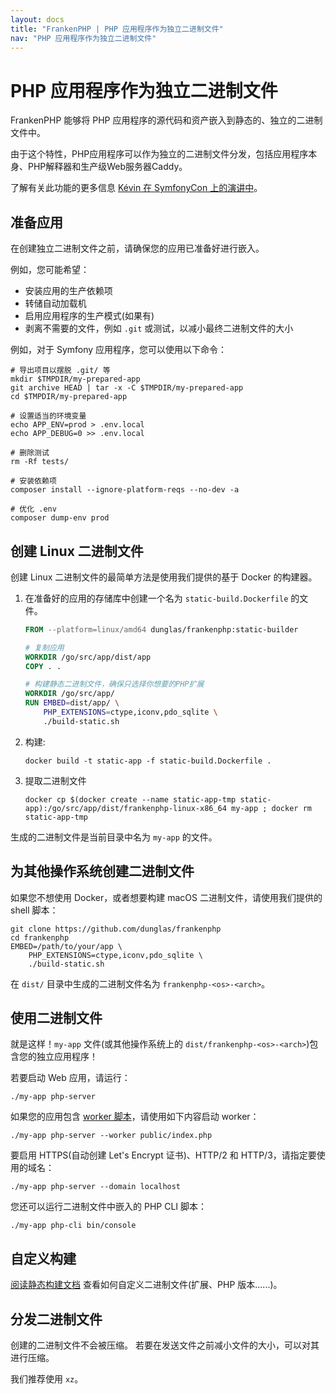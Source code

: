 ```yaml
---
layout: docs
title: "FrankenPHP | PHP 应用程序作为独立二进制文件"
nav: "PHP 应用程序作为独立二进制文件"
---
```

# PHP 应用程序作为独立二进制文件

FrankenPHP 能够将 PHP 应用程序的源代码和资产嵌入到静态的、独立的二进制文件中。

由于这个特性，PHP应用程序可以作为独立的二进制文件分发，包括应用程序本身、PHP解释器和生产级Web服务器Caddy。

了解有关此功能的更多信息 [Kévin 在 SymfonyCon 上的演讲中](https://dunglas.dev/2023/12/php-and-symfony-apps-as-standalone-binaries/)。

## 准备应用

在创建独立二进制文件之前，请确保您的应用已准备好进行嵌入。

例如，您可能希望：

* 安装应用的生产依赖项
* 转储自动加载机
* 启用应用程序的生产模式(如果有)
* 剥离不需要的文件，例如 `.git` 或测试，以减小最终二进制文件的大小

例如，对于 Symfony 应用程序，您可以使用以下命令：

```console
# 导出项目以摆脱 .git/ 等
mkdir $TMPDIR/my-prepared-app
git archive HEAD | tar -x -C $TMPDIR/my-prepared-app
cd $TMPDIR/my-prepared-app

# 设置适当的环境变量
echo APP_ENV=prod > .env.local
echo APP_DEBUG=0 >> .env.local

# 删除测试
rm -Rf tests/

# 安装依赖项
composer install --ignore-platform-reqs --no-dev -a

# 优化 .env
composer dump-env prod
```

## 创建 Linux 二进制文件

创建 Linux 二进制文件的最简单方法是使用我们提供的基于 Docker 的构建器。

1. 在准备好的应用的存储库中创建一个名为 `static-build.Dockerfile` 的文件。

    ```dockerfile
    FROM --platform=linux/amd64 dunglas/frankenphp:static-builder

    # 复制应用
    WORKDIR /go/src/app/dist/app
    COPY . .

    # 构建静态二进制文件，确保只选择你想要的PHP扩展
    WORKDIR /go/src/app/
    RUN EMBED=dist/app/ \
        PHP_EXTENSIONS=ctype,iconv,pdo_sqlite \
        ./build-static.sh
    ```

2. 构建:

    ```console
    docker build -t static-app -f static-build.Dockerfile .
    ```

3. 提取二进制文件

    ```console
    docker cp $(docker create --name static-app-tmp static-app):/go/src/app/dist/frankenphp-linux-x86_64 my-app ; docker rm static-app-tmp
    ```

生成的二进制文件是当前目录中名为 `my-app` 的文件。

## 为其他操作系统创建二进制文件

如果您不想使用 Docker，或者想要构建 macOS 二进制文件，请使用我们提供的 shell 脚本：

```console
git clone https://github.com/dunglas/frankenphp
cd frankenphp
EMBED=/path/to/your/app \
    PHP_EXTENSIONS=ctype,iconv,pdo_sqlite \
    ./build-static.sh
```

在 `dist/` 目录中生成的二进制文件名为 `frankenphp-<os>-<arch>`。

## 使用二进制文件

就是这样！`my-app` 文件(或其他操作系统上的 `dist/frankenphp-<os>-<arch>`)包含您的独立应用程序！

若要启动 Web 应用，请运行：

```console
./my-app php-server
```

如果您的应用包含 [worker 脚本](/cn/docs/worker/)，请使用如下内容启动 worker：

```console
./my-app php-server --worker public/index.php
```

要启用 HTTPS(自动创建 Let's Encrypt 证书)、HTTP/2 和 HTTP/3，请指定要使用的域名：

```console
./my-app php-server --domain localhost
```

您还可以运行二进制文件中嵌入的 PHP CLI 脚本：

```console
./my-app php-cli bin/console
```

## 自定义构建

[阅读静态构建文档](/cn/docs/static/) 查看如何自定义二进制文件(扩展、PHP 版本......)。

## 分发二进制文件

创建的二进制文件不会被压缩。
若要在发送文件之前减小文件的大小，可以对其进行压缩。

我们推荐使用 `xz`。
